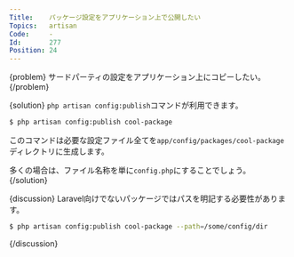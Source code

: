 ```yaml
---
Title:    パッケージ設定をアプリケーション上で公開したい
Topics:   artisan
Code:     -
Id:       277
Position: 24
---
```


{problem}
サードパーティの設定をアプリケーション上にコピーしたい。
{/problem}

{solution}
`php artisan config:publish`コマンドが利用できます。

```bash
$ php artisan config:publish cool-package
```

このコマンドは必要な設定ファイル全てを`app/config/packages/cool-package`ディレクトリに生成します。

多くの場合は、ファイル名称を単に`config.php`にすることでしょう。
{/solution}

{discussion}
Laravel向けでないパッケージではパスを明記する必要性があります。


```bash
$ php artisan config:publish cool-package --path=/some/config/dir
```
{/discussion}

